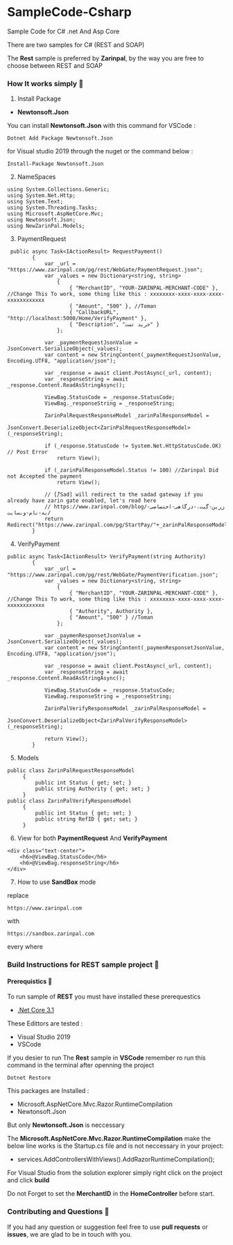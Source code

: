# SampleCode-Csharp
Sample Code for C# .net And Asp Core

There are two samples for C# (REST and SOAP)

The __Rest__ sample is preferred by __Zarinpal__, by the way you are free to choose between REST and SOAP

### How It works simply :bicyclist:
1. Install Package

* __Newtonsoft.Json__

You can install __Newtonsoft.Json__ with this command 
for VSCode :
```
Dotnet Add Package Newtonsoft.Json
```
for Visual studio 2019 through the nuget or the command below :
```
Install-Package Newtonsoft.Json
```
2. NameSpaces
```
using System.Collections.Generic;
using System.Net.Http;
using System.Text;
using System.Threading.Tasks;
using Microsoft.AspNetCore.Mvc;
using Newtonsoft.Json;
using NewZarinPal.Models;
```

3. PaymentRequest 
```
 public async Task<IActionResult> RequestPayment()
        {
            var _url = "https://www.zarinpal.com/pg/rest/WebGate/PaymentRequest.json";
            var _values = new Dictionary<string, string>
                {
                    { "MerchantID", "YOUR-ZARINPAL-MERCHANT-CODE" }, //Change This To work, some thing like this : xxxxxxxx-xxxx-xxxx-xxxx-xxxxxxxxxxxx
                    { "Amount", "500" }, //Toman
                    { "CallbackURL", "http://localhost:5000/Home/VerifyPayment" },
                    { "Description", "خرید تست" }
                };

            var _paymentRequestJsonValue = JsonConvert.SerializeObject(_values);
            var content = new StringContent(_paymentRequestJsonValue, Encoding.UTF8, "application/json");

            var _response = await client.PostAsync(_url, content);
            var _responseString = await _response.Content.ReadAsStringAsync();

            ViewBag.StatusCode = _response.StatusCode;
            ViewBag._responseString = _responseString;

            ZarinPalRequestResponseModel _zarinPalResponseModel =
             JsonConvert.DeserializeObject<ZarinPalRequestResponseModel>(_responseString);

            if (_response.StatusCode != System.Net.HttpStatusCode.OK) // Post Error
                return View();

            if (_zarinPalResponseModel.Status != 100) //Zarinpal Did not Accepted the payment
                return View();

            // [/ُSad] will redirect to the sadad gateway if you already have zarin gate enabled, let's read here
            // https://www.zarinpal.com/blog/زرین-گیت،-درگاهی-اختصاصی-به-نام-وبسایت/
            return Redirect("https://www.zarinpal.com/pg/StartPay/"+_zarinPalResponseModel.Authority/*+"/Sad"*/); 
        }
```
4. VerifyPayment
```
public async Task<IActionResult> VerifyPayment(string Authority)
        {
            var _url = "https://www.zarinpal.com/pg/rest/WebGate/PaymentVerification.json";
            var _values = new Dictionary<string, string>
                {
                    { "MerchantID", "YOUR-ZARINPAL-MERCHANT-CODE" }, //Change This To work, some thing like this : xxxxxxxx-xxxx-xxxx-xxxx-xxxxxxxxxxxx
                    { "Authority", Authority },
                    { "Amount", "500" } //Toman
                };

            var _paymenResponsetJsonValue = JsonConvert.SerializeObject(_values);
            var content = new StringContent(_paymenResponsetJsonValue, Encoding.UTF8, "application/json");

            var _response = await client.PostAsync(_url, content);
            var _responseString = await _response.Content.ReadAsStringAsync();

            ViewBag.StatusCode = _response.StatusCode;
            ViewBag.responseString = _responseString;

            ZarinPalVerifyResponseModel _zarinPalResponseModel =
             JsonConvert.DeserializeObject<ZarinPalVerifyResponseModel>(_responseString);

            return View();
        }
```
5. Models
```
public class ZarinPalRequestResponseModel
     {
         public int Status { get; set; }
         public string Authority { get; set; }
     }
public class ZarinPalVerifyResponseModel
     {
         public int Status { get; set; }
         public string RefID { get; set; }
     }
```
6. View for both __PaymentRequest__ And __VerifyPayment__
```
<div class="text-center">
    <h6>@ViewBag.StatusCode</h6>
    <h6>@ViewBag.responseString</h6>
</div>
```
7. How to use __SandBox__ mode

replace
```
https://www.zarinpal.com
```
with
```
https://sandbox.zarinpal.com
```
every where


### Build Instructions for REST sample project :hammer:

#### Prerequistics :page_with_curl:
To run sample of __REST__ you must have installed these prerequestics

* [.Net Core 3.1](https://dotnet.microsoft.com/download)

These Edittors are tested : 
* Visual Studio 2019
* VSCode

If you desier to run The __Rest__ sample in __VSCode__ remember ro run this command in the terminal after openning the project
```
Dotnet Restore
```
This packages are Installed :
* Microsoft.AspNetCore.Mvc.Razor.RuntimeCompilation
* Newtonsoft.Json

But only __Newtonsoft.Json__ is neccessary

The __Microsoft.AspNetCore.Mvc.Razor.RuntimeCompilation__ make the below line works is the Startup.cs file and is not neccessary in your project:
* services.AddControllersWithViews().AddRazorRuntimeCompilation();

For Visual Studio from the solution explorer simply right click on the project and click __build__

Do not Forget to set the __MerchantID__ in the __HomeController__ before start.

### Contributing and Questions :two_men_holding_hands:

If you had any question or suggestion feel free to use __pull requests__ or __issues__, we are glad to be in touch with you.
